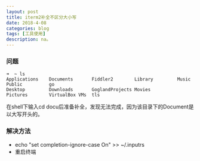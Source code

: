 ```yaml
---
layout: post
title: iterm2补全不区分大小写
date: 2018-4-08
categories: blog
tags: [工具使用]
description: na。
---
```




### 问题
``` shell
➜  ~ ls
Applications    Documents       Fiddler2        Library         Music           Public          go
Desktop         Downloads       GoglandProjects Movies          Pictures        VirtualBox VMs  tls
```
在shell下输入cd docu后准备补全，发现无法完成，因为该目录下的Document是以大写开头的。

### 解决方法
* echo "set completion-ignore-case On" >> ~/.inputrs
* 重启终端


